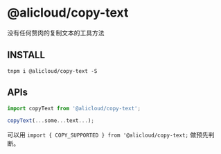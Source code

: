 # @alicloud/copy-text

没有任何赘肉的复制文本的工具方法

## INSTALL

```shell
tnpm i @alicloud/copy-text -S
```

## APIs

```typescript
import copyText from '@alicloud/copy-text';

copyText(...some...text...);
```

可以用 `import { COPY_SUPPORTED } from '@alicloud/copy-text;` 做预先判断。
